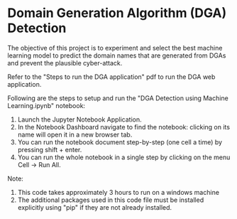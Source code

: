 # Domain Generation Algorithm (DGA) Detection
The objective of this project is to experiment and select the best machine learning model to predict the domain names that are generated from DGAs and prevent the plausible cyber-attack.

Refer to the "Steps to run the DGA application" pdf to run the DGA web application.	

Following are the steps to setup and run the "DGA Detection using Machine Learning.ipynb" notebook:

1. Launch the Jupyter Notebook Application.
2. In the Notebook Dashboard navigate to find the notebook: clicking on its name will open it in a new browser tab.
3. You can run the notebook document step-by-step (one cell a time) by pressing shift + enter.
4. You can run the whole notebook in a single step by clicking on the menu Cell -> Run All.

Note:
1. This code takes approximately 3 hours to run on a windows machine
2. The additional packages used in this code file must be installed explicitly using "pip" if they are not already installed.
